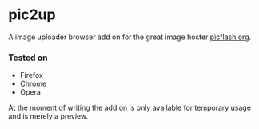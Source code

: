 # pic2up
A image uploader browser add on for the great image hoster [picflash.org](https://picflash.org).

### Tested on
* Firefox
* Chrome
* Opera

At the moment of writing the add on is only available for temporary usage and is merely a preview.
